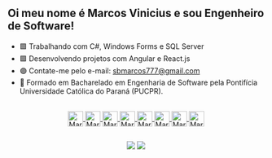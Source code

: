 ## Oi meu nome é Marcos Vinicius e sou Engenheiro de Software!

- 🟪 Trabalhando com C#, Windows Forms e SQL Server
- 🟪 Desenvolvendo projetos com Angular e React.js
- 🟣 Contate-me pelo e-mail: sbmarcos777@gmail.com
- 📓 Formado em Bacharelado em Engenharia de Software pela Pontifícia Universidade Católica do Paraná (PUCPR).

<div align="center">
  <a href="https://github.com/Marcola20">
</div>
  
<div align ="center" style="display: inline_block"><br>
  <img align="center" alt="Marcos-csharp" height="30" src="https://img.shields.io/badge/c%23-%23239120.svg?style=for-the-badge&logo=csharp&logoColor=white">
   <img align="center" alt="Marcos-csharp" height="30" src="https://img.shields.io/badge/.NET-5C2D91?style=for-the-badge&logo=.net&logoColor=white">
  <img align="center" alt="Marcos-Angular" height="30" src="https://img.shields.io/badge/angular-%23DD0031.svg?style=for-the-badge&logo=angular&logoColor=white">
  <img align="center" alt="Marcos-Node" height="30" src="https://img.shields.io/badge/Node.js-43853D?style=for-the-badge&logo=node.js&logoColor=white">
  <img align="center" alt="Marcos-js" height="30" src="https://img.shields.io/badge/JavaScript-F7DF1E?logo=javascript&logoColor=000">
  <img align="center" alt="Marcos-HTML" height="30" src="https://img.shields.io/badge/HTML5-E34F26?style=for-the-badge&logo=html5&logoColor=white">
  <img align="center" alt="Marcos-CSS" height="30" src="https://img.shields.io/badge/CSS3-1572B6?style=for-the-badge&logo=css3&logoColor=white">
  <img align="center" alt="Marcos-Sql" height="30" src="https://img.shields.io/badge/MySQL-00000F?style=for-the-badge&logo=mysql&logoColor=white">
</div>

##
  
<div align="center"> 
  <a href="https://www.instagram.com/20marcola/" target="_blank"><img src="https://img.shields.io/badge/-Instagram-%23E4405F?style=for-the-badge&logo=instagram&logoColor=white" target="_blank"></a>
  <a href="https://www.linkedin.com/in/marcosv20/" target="_blank"><img src="https://img.shields.io/badge/-LinkedIn-%230077B5?style=for-the-badge&logo=linkedin&logoColor=white" target="_blank"></a> 

